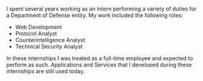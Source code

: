 I spent several years working as an intern performing a variety of duties for a Department of Defense entity.
My work included the following roles:
- Web Development
- Protocol Analyst
- Counterintelligence Analyst
- Technical Security Analyst

In these internships I was treated as a full-time employee and expected to perform as such. Applications and Services that I developed during these internships are still used today.
